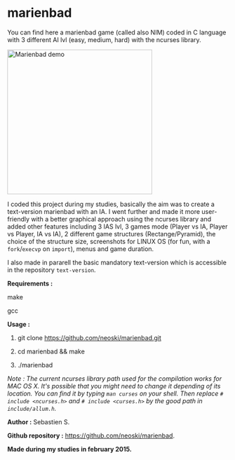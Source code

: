 # marienbad

You can find here a marienbad game (called also NIM) coded in C language with 3 different AI lvl (easy, medium, hard) with the ncurses library.

<img alt="Marienbad demo" src="https://thumbs.gfycat.com/ScaredSpicyBactrian-size_restricted.gif" height="330px"/>

I coded this project during my studies, basically the aim was to create a text-version marienbad with an IA. I went further and made it more user-friendly with a better graphical approach using the ncurses library and added other features including 3 IAS lvl, 3 games mode (Player vs IA, Player vs Player, IA vs IA), 2 different game structures (Rectange/Pyramid), the choice of the structure size, screenshots for LINUX OS (for fun, with a `fork`/`execvp` on `import`), menus and game duration.

I also made in pararell the basic mandatory text-version which is accessible in the repository `text-version`.

**Requirements :**

make

gcc

**Usage :**

1. git clone https://github.com/neoski/marienbad.git

2. cd marienbad && make

3. ./marienbad

*Note : The current ncurses library path used for the compilation works for MAC OS X.
It's possible that you might need to change it depending of its location.
You can find it by typing `man curses` on your shell.
Then replace `# include <ncurses.h>` and `# include <curses.h>` by the good path in `include/allum.h`.*


**Author :** Sebastien S.

**Github repository :** https://github.com/neoski/marienbad.

**Made during my studies in february 2015.**
